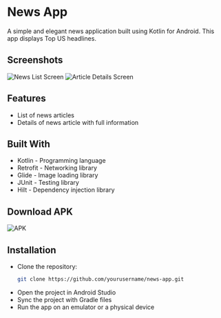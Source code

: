 # News App
A simple and elegant news application built using Kotlin for Android. This app displays Top US headlines.

## Screenshots
![News List Screen](link_to_home_screen_image)
![Article Details Screen](link_to_article_detail_image)

## Features
- List of news articles
- Details of news article with full information

## Built With
- Kotlin - Programming language
- Retrofit - Networking library
- Glide - Image loading library
- JUnit - Testing library
- Hilt - Dependency injection library

## Download APK
![APK](link_to_home_screen_image)

## Installation

- Clone the repository:
   ```bash
   git clone https://github.com/yourusername/news-app.git
- Open the project in Android Studio
- Sync the project with Gradle files
- Run the app on an emulator or a physical device
